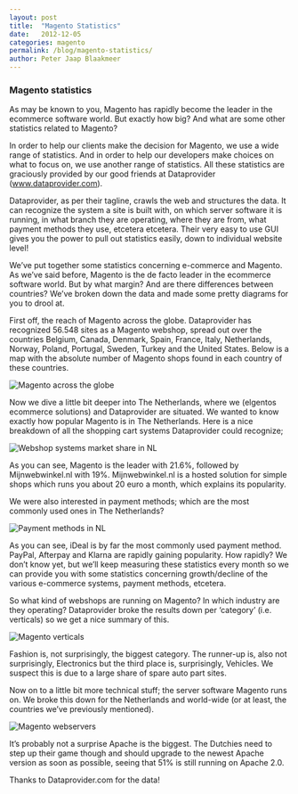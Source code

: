 ```yaml
---
layout: post
title:  "Magento Statistics"
date:   2012-12-05
categories: magento
permalink: /blog/magento-statistics/
author: Peter Jaap Blaakmeer
---
```

### Magento statistics

As may be known to you, Magento has rapidly become the leader in the ecommerce software world. But exactly how big? And what are some other statistics related to Magento?

In order to help our clients make the decision for Magento, we use a wide range of statistics. And in order to help our developers make choices on what to focus on, we use another range of statistics. All these statistics are graciously provided by our good friends at Dataprovider (www.dataprovider.com).

Dataprovider, as per their tagline, crawls the web and structures the data. It can recognize the system a site is built with, on which server software it is running, in what branch they are operating, where they are from, what payment methods they use, etcetera etcetera. Their very easy to use GUI gives you the power to pull out statistics easily, down to individual website level!

We’ve put together some statistics concerning e-commerce and Magento. As we’ve said before, Magento is the de facto leader in the ecommerce software world. But by what margin? And are there differences between countries? We’ve broken down the data and made some pretty diagrams for you to drool at.

First off, the reach of Magento across the globe. Dataprovider has recognized 56.548 sites as a Magento webshop, spread out over the countries Belgium, Canada, Denmark, Spain, France, Italy, Netherlands, Norway, Poland, Portugal, Sweden, Turkey and the United States. Below is a map with the absolute number of Magento shops found in each country of these countries.

![Magento across the globe](/assets/images/blogs/magento-statistics/1-world.png "Magento across the globe")

Now we dive a little bit deeper into The Netherlands, where we (elgentos ecommerce solutions) and Dataprovider are situated. We wanted to know exactly how popular Magento is in The Netherlands. Here is a nice breakdown of all the shopping cart systems Dataprovider could recognize;

![Webshop systems market share in NL](/assets/images/blogs/magento-statistics/2-webshopsystems.png "Webshop systems market share in NL")

As you can see, Magento is the leader with 21.6%, followed by Mijnwebwinkel.nl with 19%. Mijnwebwinkel.nl is a hosted solution for simple shops which runs you about 20 euro a month, which explains its popularity.

We were also interested in payment methods; which are the most commonly used ones in The Netherlands?

![Payment methods in NL](/assets/images/blogs/magento-statistics/3-paymentmethods.png "Payment methods in NL")

As you can see, iDeal is by far the most commonly used payment method. PayPal, Afterpay and Klarna are rapidly gaining popularity. How rapidly? We don’t know yet, but we’ll keep measuring these statistics every month so we can provide you with some statistics concerning growth/decline of the various e-commerce systems, payment methods, etcetera.

So what kind of webshops are running on Magento? In which industry are they operating? Dataprovider broke the results down per ‘category’ (i.e. verticals) so we get a nice summary of this.

![Magento verticals](/assets/images/blogs/magento-statistics/4-verticals.png "Magento verticals")

Fashion is, not surprisingly, the biggest category. The runner-up is, also not surprisingly, Electronics but the third place is, surprisingly, Vehicles. We suspect this is due to a large share of spare auto part sites.

Now on to a little bit more technical stuff; the server software Magento runs on. We broke this down for the Netherlands and world-wide (or at least, the countries we’ve previously mentioned).

![Magento webservers](/assets/images/blogs/magento-statistics/5-webservers.png "Magento webservers")

It’s probably not a surprise Apache is the biggest. The Dutchies need to step up their game though and should upgrade to the newest Apache version as soon as possible, seeing that 51% is still running on Apache 2.0.

Thanks to Dataprovider.com for the data!